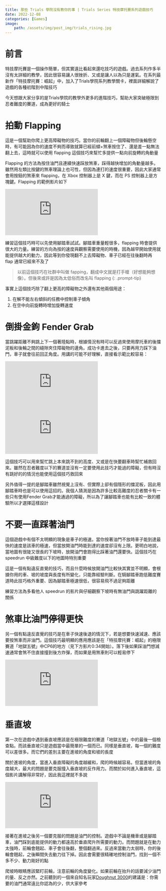 ```yaml
---
title: 那些 Trials 學院沒有教你的事 | Trials Series 特技摩托賽系列遊戲技巧
date: 2022-12-08
categories: [Games]
image:
    path: /assets/img/post_img/trials_rising.jpg
---
```


# 前言

特技摩托賽是一個操作簡單，但其實遠比看起來還吃技巧的遊戲。過去系列作多半沒有太詳細的教學，因此很容易讓人很挫折、又或是讓人以為只是運氣。在系列最新作「特技摩托賽：崛起」中，加入了Trials學院系列教學關卡，裡面詳細解說了遊戲的各種初階到中階技巧

今天想跟大家分享的是Trials學院的教學外更多的進階技巧，幫助大家突破極限到忍者難度的賽道，成為更好的騎士

# 拍動 Flapping

這是一個幫助你爬上更高障礙物的技巧。當你的前輪翻上一個障礙物但後輪懸空時，有可能因為你的速度不夠而導致就算已經前傾+煞車按住了、還是差一點無法翻上去，這時就可以使用 flapping 這個技巧來幫忙多提供一點向前旋轉的角動量

Flapping 的方法為按住油門且連續快速踩放煞車，踩得越快增加的角動量越多。雖然用左類比按鍵的煞車理論上也可性，但因為連打的速度很重要，因此大家通常會用按鈕的煞車來 flapping，在 Xbox 控制器上是 X 鍵，而在 PS 控制器上是方塊鍵。Flapping 的範例影片如下

<iframe src="https://www.youtube.com/embed/_FZsxu_PZAo" title="YouTube video player" frameborder="0" allow="accelerometer; autoplay; clipboard-write; encrypted-media; gyroscope; picture-in-picture" allowfullscreen></iframe>

練習這個技巧時可以先使用腳踏車試試。腳踏車重量輕很多，flapping 時會提供很大的力量。練習的方向為按的速度與觀察需要使用的時機，因為越早開始使用就能提供越大的動力，因此等到你發現翻不上去障礙物、車子已經在往後翻時再 flap 通常已經來不及了

> 以前這個技巧在社群中叫做 fapping，翻成中文就是打手槍（好想能夠想像）。但後來或許是因為太低俗而改名叫 flapping
{: .prompt-tip}

事實上這個技巧除了翻上更高的障礙物之外還有其他兩個用途：

1. 在解不能左右傾斜的任務中控制車子傾角
2. 在空中向前旋轉時增加旋轉速度

# 倒掛金鉤 Fender Grab

當跳躍距離不夠跳上下一個著陸點時，根據情況有時可以反過來使用摩托車的後擋泥板和後輪之間的縫隙夾住障礙物的邊角。成功卡進去之後，只要再用力踩下油門，車子就會往前回正角度。用講的可能不好理解，直接看示範比較容易：

<iframe src="https://www.youtube.com/embed/KQLDc2cOL7k" title="YouTube video player" frameborder="0" allow="accelerometer; autoplay; clipboard-write; encrypted-media; gyroscope; picture-in-picture" allowfullscreen></iframe>

<iframe src="https://www.youtube.com/embed/QLDZZOHsFj0" title="YouTube video player" frameborder="0" allow="accelerometer; autoplay; clipboard-write; encrypted-media; gyroscope; picture-in-picture" allowfullscreen></iframe>

這個技巧可以用來幫忙跳上本來跳不到的高度、又或是在快要翻車時幫忙補救回來。雖然在忍者難度以下的賽道並沒有一定要使用此技巧才能過的障礙，但有時沒有跳好的的情況也能使用這個技巧救回來

另外值得一提的是腳踏車雖然視覺上沒有、但實際上卻有個隱形的擋泥板，因此用腳踏車時也是可以使用這招的。我個人猜測是因為許多比較高難度的忍者關卡有一些只有使用Fender Grab才能通過的障礙，所以為了讓腳踏車也能有比較一致的體驗所以才選擇這樣設計

# 不要一直踩著油門

這個遊戲中有個不太明顯的現象是車子的極速。當你按著油門不放時車子能到達最快的速度是該車的極速，但當放開油門時能到達的速度卻沒有上限。更明白地說，當地圖有很陡又很長的下坡時，放開油門會跑得比踩著油門還要快。這個技巧在 speedrun 中級難度以下的地圖時特別重要

這是一個有點違反直覺的技巧，而且什麼時候放開油門比較快其實並不明顯，會根據你用的車、坡的坡度與長度有所變化，只能靠經驗判斷。在騎腳踏車跑低難度賽道時此技巧格外重要、因為腳踏車極速很低，很容易飛不過足夠距離

練習方法為多看他人 speedrun 的影片與仔細觀察下坡時有無油門與跳躍距離的關係

# 煞車比油門停得更快

另一個有點違反直覺的技巧是在車子快速後退的情況下，若是想要快速減速、應該要按煞車而非油門。這個技巧最明顯的應用應該是在「特技摩托賽：崛起」的極限賽道「地獄五號」中CP6的地方（見下方影片0:34開始）。落下後如果踩油門想減速通常會煞不住直接撞到後方炸彈，而如果是用煞車則可以輕易停下

<iframe src="https://www.youtube.com/embed/zfAxT-YXFdA?start=34" title="YouTube video player" frameborder="0" allow="accelerometer; autoplay; clipboard-write; encrypted-media; gyroscope; picture-in-picture" allowfullscreen></iframe>

# 垂直坡

第一次在遊戲中遇到垂直坡應該是在極限難度的賽道「地獄五號」中的最後一個檢查點。而該垂直坡只是遊戲當中最簡單的一個而已。同樣是垂直坡，每一個的難度可以差很多。而它們的差別主要在進坡的角度和坡的長度

關於進坡的角度，當進入垂直障礙的角度越緩和，爬的時候越容易。但當進坡的角度越大，最大的問題是要克服撞入垂直坡的反作用力。而關於如何進入垂直坡，這個影片講解得非常好，因此我這裡就不多說

<iframe src="https://www.youtube.com/embed/AQKWwBxWZ54" title="YouTube video player" frameborder="0" allow="accelerometer; autoplay; clipboard-write; encrypted-media; gyroscope; picture-in-picture" allowfullscreen></iframe>

接著在進坡之後另一個要克服的問題是油門的控制。遊戲中不論是機車或是腳踏車，油門踩到底能提供的動力都遠高於垂直爬升所需要的動力。而問題就是在動力太強時，前輪會翹起、車子會往後翻，整個翻過來。反過來當動力太弱時，你的後輪會翹起，之後瞬間失去動力往下掉。因此會需要很精確地控制油門，找到一個不多不少、動力剛好的點

爬坡時眼睛應該緊盯前輪，注意前輪的角度變化。如果前輪在抬升的話要減少油門的量、反之亦然。之前聽到的一個來自知名玩家[Doughnut 3000](https://www.youtube.com/@user-dw6bb1sz6x)的建議是：你需要的油門通常遠比你認為的少，供大家參考
